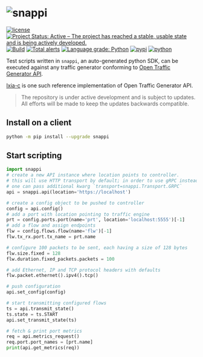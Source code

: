 # ![snappi](snappi-logo.png)

[![license](https://img.shields.io/badge/license-MIT-green.svg)](https://en.wikipedia.org/wiki/MIT_License)
[![Project Status: Active – The project has reached a stable, usable state and is being actively developed.](https://www.repostatus.org/badges/latest/active.svg)](https://www.repostatus.org/#active)
[![Build](https://github.com/open-traffic-generator/snappi/workflows/Build/badge.svg)](https://github.com/open-traffic-generator/snappi/actions)
[![Total alerts](https://img.shields.io/lgtm/alerts/g/open-traffic-generator/snappi.svg?logo=lgtm&logoWidth=18)](https://lgtm.com/projects/g/open-traffic-generator/snappi/alerts/)
[![Language grade: Python](https://img.shields.io/lgtm/grade/python/g/open-traffic-generator/snappi.svg?logo=lgtm&logoWidth=18)](https://lgtm.com/projects/g/open-traffic-generator/snappi/context:python)
[![pypi](https://img.shields.io/pypi/v/snappi.svg)](https://pypi.org/project/snappi)
[![python](https://img.shields.io/pypi/pyversions/snappi.svg)](https://pypi.python.org/pypi/snappi)

Test scripts written in `snappi`, an auto-generated python SDK, can be executed against any traffic generator conforming to [Open Traffic Generator API](https://github.com/open-traffic-generator/models).

[Ixia-c](https://github.com/open-traffic-generator/ixia-c) is one such reference implementation of Open Traffic Generator API.

> The repository is under active development and is subject to updates. All efforts will be made to keep the updates backwards compatible.

## Install on a client

```sh
python -m pip install --upgrade snappi
```

## Start scripting

```python
import snappi
# create a new API instance where location points to controller.
# this will use HTTP transport by default; in order to use gRPC instead,
# one can pass additional kwarg `transport=snappi.Transport.GRPC`
api = snappi.api(location='https://localhost')

# create a config object to be pushed to controller
config = api.config()
# add a port with location pointing to traffic engine
prt = config.ports.port(name='prt', location='localhost:5555')[-1]
# add a flow and assign endpoints
flw = config.flows.flow(name='flw')[-1]
flw.tx_rx.port.tx_name = prt.name

# configure 100 packets to be sent, each having a size of 128 bytes
flw.size.fixed = 128
flw.duration.fixed_packets.packets = 100

# add Ethernet, IP and TCP protocol headers with defaults
flw.packet.ethernet().ipv4().tcp()

# push configuration
api.set_config(config)

# start transmitting configured flows
ts = api.transmit_state()
ts.state = ts.START
api.set_transmit_state(ts)

# fetch & print port metrics
req = api.metrics_request()
req.port.port_names = [prt.name]
print(api.get_metrics(req))
```
